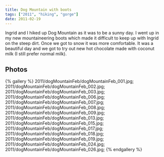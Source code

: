 ```yaml
---
title: Dog Mountain with boots
tags: ["2011", "hiking", "gorge"]
date: 2011-02-19
---
```

Ingrid and I hiked up Dog Mountain as it was to be a sunny day.  I went up in my new mountaineering boots which made it difficult to keep up with Ingrid on the steep dirt.  Once we got to snow it was more comfortable.  It was a beautiful day and we got to try out new hot chocolate made with coconut milk (I still prefer normal milk).

<h2>Photos</h2>
{% gallery %} 
2011/dogMountainFeb/dogMountainFeb_001.jpg;
2011/dogMountainFeb/dogMountainFeb_002.jpg;
2011/dogMountainFeb/dogMountainFeb_003.jpg;
2011/dogMountainFeb/dogMountainFeb_006.jpg;
2011/dogMountainFeb/dogMountainFeb_007.jpg;
2011/dogMountainFeb/dogMountainFeb_008.jpg;
2011/dogMountainFeb/dogMountainFeb_009.jpg;
2011/dogMountainFeb/dogMountainFeb_013.jpg;
2011/dogMountainFeb/dogMountainFeb_015.jpg;
2011/dogMountainFeb/dogMountainFeb_017.jpg;
2011/dogMountainFeb/dogMountainFeb_018.jpg;
2011/dogMountainFeb/dogMountainFeb_019.jpg;
2011/dogMountainFeb/dogMountainFeb_024.jpg;
2011/dogMountainFeb/dogMountainFeb_026.jpg;
{% endgallery %}
